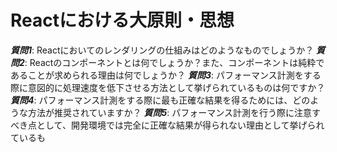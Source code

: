 # Reactにおける大原則・思想

***質問1***: Reactにおいてのレンダリングの仕組みはどのようなものでしょうか？
***質問2***: Reactのコンポーネントとは何でしょうか？また、コンポーネントは純粋であることが求められる理由は何でしょうか？
***質問3***: パフォーマンス計測をする際に意図的に処理速度を低下させる方法として挙げられているものは何ですか？
***質問4***: パフォーマンス計測をする際に最も正確な結果を得るためには、どのような方法が推奨されていますか？
***質問5***: パフォーマンス計測を行う際に注意すべき点として、開発環境では完全に正確な結果が得られない理由として挙げられているも